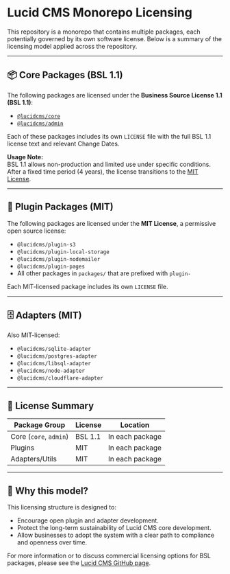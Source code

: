 # Lucid CMS Monorepo Licensing

This repository is a monorepo that contains multiple packages, each potentially governed by its own software license. Below is a summary of the licensing model applied across the repository.

---

## 📦 Core Packages (BSL 1.1)

The following packages are licensed under the **Business Source License 1.1 (BSL 1.1)**:

- [`@lucidcms/core`](packages/core)
- [`@lucidcms/admin`](packages/admin)

Each of these packages includes its own `LICENSE` file with the full BSL 1.1 license text and relevant Change Dates.

**Usage Note:**  
BSL 1.1 allows non-production and limited use under specific conditions. After a fixed time period (4 years), the license transitions to the [MIT License](https://opensource.org/licenses/MIT).

---

## 🔌 Plugin Packages (MIT)

The following packages are licensed under the **MIT License**, a permissive open source license:

- `@lucidcms/plugin-s3`
- `@lucidcms/plugin-local-storage`
- `@lucidcms/plugin-nodemailer`
- `@lucidcms/plugin-pages`
- All other packages in `packages/` that are prefixed with `plugin-`

Each MIT-licensed package includes its own `LICENSE` file.

---

## 🗄 Adapters (MIT)

Also MIT-licensed:

- `@lucidcms/sqlite-adapter`
- `@lucidcms/postgres-adapter`
- `@lucidcms/libsql-adapter`
- `@lucidcms/node-adapter`
- `@lucidcms/cloudflare-adapter`

---

## 📝 License Summary

| Package Group       | License    | Location          |
|---------------------|------------|-------------------|
| Core (`core`, `admin`) | BSL 1.1    | In each package    |
| Plugins              | MIT        | In each package    |
| Adapters/Utils       | MIT        | In each package    |

---

## 📘 Why this model?

This licensing structure is designed to:

- Encourage open plugin and adapter development.
- Protect the long-term sustainability of Lucid CMS core development.
- Allow businesses to adopt the system with a clear path to compliance and openness over time.

For more information or to discuss commercial licensing options for BSL packages, please see the [Lucid CMS GitHub page](https://github.com/ProtoDigitalUK/lucid_cms).

